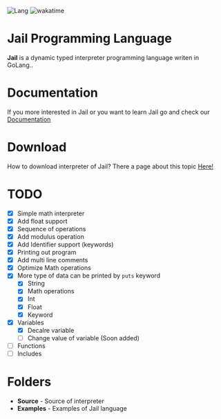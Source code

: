 ![Lang](https://img.shields.io/github/languages/top/solindekdev/jail) ![wakatime](https://wakatime.com/badge/user/418b9796-c879-4295-8b96-b20570a5f28b/project/e4969ecb-5fee-4250-bba8-c371ba672b95.svg)
# Jail Programming Language

**Jail** is a dynamic typed interpreter programming language writen in GoLang..  
# Documentation
If you more interested in Jail or you want to learn Jail go and check our [Documentation](https://github.com/SolindekDev/Jail/blob/main/Documentation/Introduction.md) 
# Download
How to download interpreter of Jail? There a page about this topic [Here!](https://github.com/SolindekDev/Jail/blob/main/Documentation/Download/Download.md)
# TODO
- [x] Simple math interpreter
- [x] Add float support
- [x] Sequence of operations
- [x] Add modulus operation
- [x] Add Identifier support (keywords)
- [x] Printing out program 
- [x] Add multi line comments
- [x] Optimize Math operations
- [x] More type of data can be printed by `puts` keyword
  - [x] String
  - [x] Math operations
  - [x] Int
  - [x] Float
  - [x] Keyword
- [x] Variables
  - [x] Decalre variable
  - [ ] Change value of variable (Soon added)
- [ ] Functions
- [ ] Includes
# Folders
- **Source** - Source of interpreter
- **Examples** - Examples of Jail language
